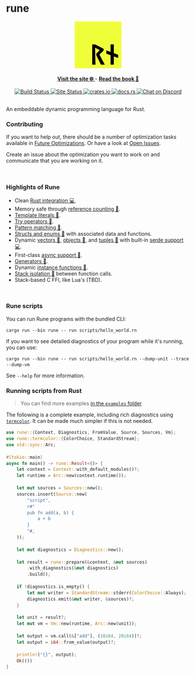 # rune

<div align="center">
    <img alt="Rune Logo" src="https://raw.githubusercontent.com/rune-rs/rune/main/assets/icon.png" />
</div>

<br>

<div align="center">
<a href="https://rune-rs.github.io">
    <b>Visit the site 🌐</b>
</a>
-
<a href="https://rune-rs.github.io/book/">
    <b>Read the book 📖</b>
</a>
</div>

<br>

<div align="center">
<a href="https://github.com/rune-rs/rune/actions">
    <img alt="Build Status" src="https://github.com/rune-rs/rune/workflows/Build/badge.svg">
</a>

<a href="https://github.com/rune-rs/rune/actions">
    <img alt="Site Status" src="https://github.com/rune-rs/rune/workflows/Site/badge.svg">
</a>

<a href="https://crates.io/crates/rune">
    <img alt="crates.io" src="https://img.shields.io/crates/v/rune.svg">
</a>

<a href="https://docs.rs/rune">
    <img alt="docs.rs" src="https://docs.rs/rune/badge.svg">
</a>

<a href="https://discord.gg/v5AeNkT">
    <img alt="Chat on Discord" src="https://img.shields.io/discord/558644981137670144.svg?logo=discord&style=flat-square">
</a>
</div>

<br>

An embeddable dynamic programming language for Rust.

### Contributing

If you want to help out, there should be a number of optimization tasks
available in [Future Optimizations][future-optimizations]. Or have a look at
[Open Issues].

Create an issue about the optimization you want to work on and communicate that
you are working on it.

<br>

### Highlights of Rune

* Clean [Rust integration 💻][support-rust-integration].
* Memory safe through [reference counting 📖][support-reference-counted].
* [Template literals 📖][support-templates].
* [Try operators 📖][support-try].
* [Pattern matching 📖][support-patterns].
* [Structs and enums 📖][support-structs] with associated data and functions.
* Dynamic [vectors 📖][support-dynamic-vectors], [objects 📖][support-anon-objects], and [tuples 📖][support-anon-tuples] with built-in [serde support 💻][support-serde].
* First-class [async support 📖][support-async].
* [Generators 📖][support-generators].
* Dynamic [instance functions 📖][support-instance-functions].
* [Stack isolation 📖][support-stack-isolation] between function calls.
* Stack-based C FFI, like Lua's (TBD).

<br>

### Rune scripts

You can run Rune programs with the bundled CLI:

```
cargo run --bin rune -- run scripts/hello_world.rn
```

If you want to see detailed diagnostics of your program while it's running,
you can use:

```
cargo run --bin rune -- run scripts/hello_world.rn --dump-unit --trace --dump-vm
```

See `--help` for more information.

### Running scripts from Rust

> You can find more examples [in the `examples` folder].

The following is a complete example, including rich diagnostics using
[`termcolor`]. It can be made much simpler if this is not needed.

[`termcolor`]: https://docs.rs/termcolor

```rust
use rune::{Context, Diagnostics, FromValue, Source, Sources, Vm};
use rune::termcolor::{ColorChoice, StandardStream};
use std::sync::Arc;

#[tokio::main]
async fn main() -> rune::Result<()> {
    let context = Context::with_default_modules()?;
    let runtime = Arc::new(context.runtime());

    let mut sources = Sources::new();
    sources.insert(Source::new(
        "script",
        r#"
        pub fn add(a, b) {
            a + b
        }
        "#,
    ));

    let mut diagnostics = Diagnostics::new();

    let result = rune::prepare(&context, &mut sources)
        .with_diagnostics(&mut diagnostics)
        .build();

    if !diagnostics.is_empty() {
        let mut writer = StandardStream::stderr(ColorChoice::Always);
        diagnostics.emit(&mut writer, &sources)?;
    }

    let unit = result?;
    let mut vm = Vm::new(runtime, Arc::new(unit));

    let output = vm.call(&["add"], (10i64, 20i64))?;
    let output = i64::from_value(output)?;

    println!("{}", output);
    Ok(())
}
```

[in the `examples` folder]: https://github.com/rune-rs/rune/tree/main/examples/examples
[future-optimizations]: https://github.com/rune-rs/rune/blob/main/FUTURE_OPTIMIZATIONS.md
[Open Issues]: https://github.com/rune-rs/rune/issues
[support-rust-integration]: https://github.com/rune-rs/rune/tree/main/crates/rune-modules
[support-reference-counted]: https://rune-rs.github.io/book/variables.html
[support-templates]: https://rune-rs.github.io/book/template_literals.html
[support-try]: https://rune-rs.github.io/book/try_operator.html
[support-patterns]: https://rune-rs.github.io/book/pattern_matching.html
[support-structs]: https://rune-rs.github.io/book/structs.html
[support-async]: https://rune-rs.github.io/book/async.html
[support-generators]: https://rune-rs.github.io/book/generators.html
[support-instance-functions]: https://rune-rs.github.io/book/instance_functions.html
[support-stack-isolation]: https://rune-rs.github.io/book/call_frames.html
[support-dynamic-vectors]: https://rune-rs.github.io/book/vectors.html
[support-anon-objects]: https://rune-rs.github.io/book/objects.html
[support-anon-tuples]: https://rune-rs.github.io/book/tuples.html
[support-serde]: https://github.com/rune-rs/rune/blob/main/crates/rune-modules/src/json.rs
